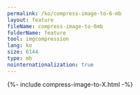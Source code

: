```yaml
---
permalink: /ko/compress-image-to-6-mb
layout: feature
fileName: compress-image-to-6mb
folderName: feature
tool: imgcompression
lang: ko
size: 6144
type: mb
nointernationalization: true
---
```

{%- include compress-image-to-X.html -%}
      